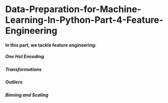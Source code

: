 # Data-Preparation-for-Machine-Learning-In-Python-Part-4-Feature-Engineering
#### In this part, we tackle feature engineering:
##### One Hot Encoding
##### Transformations
##### Outliers
##### Binning and Scaling
